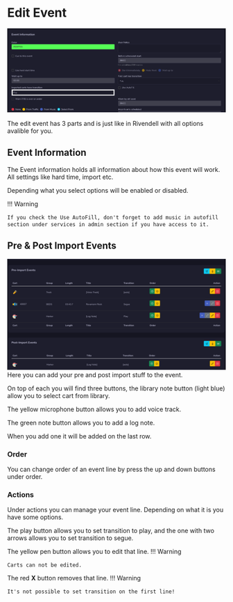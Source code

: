 # Edit Event
![Screenshot](img/editevent1.png)

The edit event has 3 parts and is just like in Rivendell with all options avalible for you.

## Event Information
The Event information holds all information about how this event will work. All settings like hard time, import etc.

Depending what you select options will be enabled or disabled.

!!! Warning

    If you check the Use AutoFill, don't forget to add music in autofill section under services in admin section if you have access to it.

## Pre & Post Import Events
![Screenshot](img/editevent2.png)
Here you can add your pre and post import stuff to the event.

On top of each you will find three buttons, the library note button (light blue) allow you to select cart from library.

The yellow microphone button allows you to add voice track.

The green note button allows you to add a log note.

When you add one it will be added on the last row.

### Order
You can change order of an event line by press the up and down buttons under order.

### Actions
Under actions you can manage your event line. Depending on what it is you have some options.

The play button allows you to set transition to play, and the one with two arrows allows you to set transition to segue.

The yellow pen button allows you to edit that line.
!!! Warning

    Carts can not be edited.

The red **X** button removes that line.
!!! Warning

    It's not possible to set transition on the first line!
